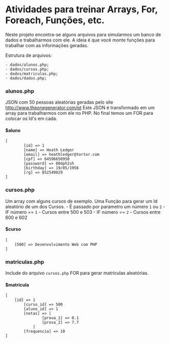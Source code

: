 # Atividades para treinar Arrays, For, Foreach, Funções, etc.

Neste projeto encontra-se alguns arquivos para simularmos um banco de dados e trabalharmos com ele.
A ideia é que você monte funções para trabalhar com as informações geradas.

Estrutura de arquivos:

    - dados/alunos.php;
    - dados/cursos.php;
    - dados/matriculas.php;
    - dados/dados.php;
    
### alunos.php
JSON com 50 pessoas aleatórias geradas pelo site http://www.theonegenerator.com/pt
Este JSON é transformado em um array para trabalharmos com ele no PHP.
No final temos um FOR para colocar os Id's em cada.

#### $aluno
```code
[
        [id] => 1
        [name] => Heath Ledger
        [email] => heathledger@tortor.com
        [cpf] => 64596650950
        [password] => 80dph2sh
        [birthday] => 19/05/1956
        [rg] => 852549829
]
```
### cursos.php
Um array com alguns cursos de exemplo.
Uma Função para gerar um Id aleatório de um dos Cursos.
    - É passado por parametro um número `1` ou `2`
    - IF número == `1` - Cursos entre 500 e 503
    - IF número == `2` - Cursos entre 600 e 602

#### $curso
```code
[
    [500] => Desenvolvimento Web com PHP
]
```
### matriculas.php
Include do arquivo `cursos.php`
FOR para gerar matrículas aleatórias.
#### $matricula
```code
[
    [id] => 1
        [curso_id] => 500
        [aluno_id] => 1
        [notas] => [
                [prova_1] => 0.1
                [prova_2] => 7.7
            ]
        [frequencia] => 10
]
```